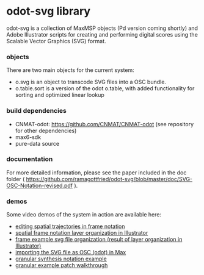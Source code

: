 # odot-svg library
odot-svg is a collection of MaxMSP objects (Pd version coming shortly) and Adobe Illustrator scripts for creating and performing digital scores using the Scalable Vector Graphics (SVG) format.

### objects
There are two main objects for the current system:
* o.svg is an object to transcode SVG files into a OSC bundle.
* o.table.sort is a version of the odot o.table, with added functionality for sorting and optimized linear lookup

### build dependencies
* CNMAT-odot: https://github.com/CNMAT/CNMAT-odot (see repository for other dependencies)
* max6-sdk
* pure-data source

### documentation
For more detailed information, please see the paper included in the doc folder
( https://github.com/ramagottfried/odot-svg/blob/master/doc/SVG-OSC-Notation-revised.pdf ).

### demos
Some video demos of the system in action are available here:
* <a href="https://vimeo.com/132389233" target="_blank">editing spatial trajectories in frame notation</a>
* <a href="https://vimeo.com/132385223" target="_blank">spatial frame notation layer organization in Illustrator</a>
* <a href="https://vimeo.com/132385220" target="_blank">frame example svg file organization (result of layer organization in Illustrator)</a>
* <a href="https://vimeo.com/132385218" target="_blank">importing the SVG file as OSC (odot) in Max</a>
* <a href="https://vimeo.com/132385305" target="_blank">granular synthesis notation example</a>
* <a href="https://vimeo.com/132385221" target="_blank">granular example patch walkthrough</a>
